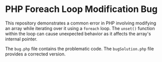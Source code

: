 # PHP Foreach Loop Modification Bug

This repository demonstrates a common error in PHP involving modifying an array while iterating over it using a `foreach` loop.  The `unset()` function within the loop can cause unexpected behavior as it affects the array's internal pointer.

The `bug.php` file contains the problematic code. The `bugSolution.php` file provides a corrected version. 